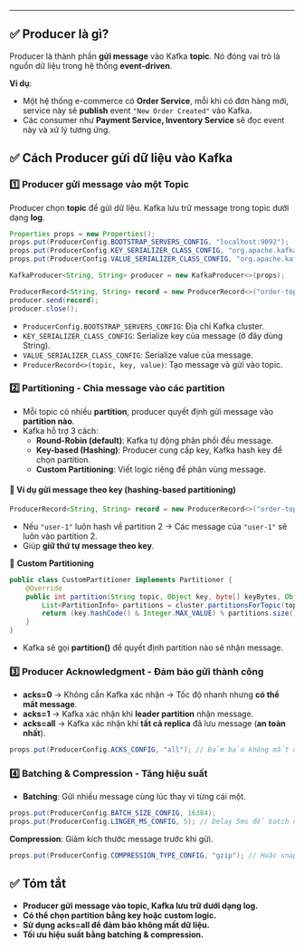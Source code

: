 
---
## ✅ **Producer là gì?**

Producer là thành phần **gửi message** vào Kafka **topic**. Nó đóng vai trò là nguồn dữ liệu trong hệ thống **event-driven**.

**Ví dụ**:

- Một hệ thống e-commerce có **Order Service**, mỗi khi có đơn hàng mới, service này sẽ **publish** event `"New Order Created"` vào Kafka.
- Các consumer như **Payment Service, Inventory Service** sẽ đọc event này và xử lý tương ứng.

## ✅ **Cách Producer gửi dữ liệu vào Kafka**

### 1️⃣ **Producer gửi message vào một Topic**

Producer chọn **topic** để gửi dữ liệu. Kafka lưu trữ message trong topic dưới dạng **log**.

```java
Properties props = new Properties();
props.put(ProducerConfig.BOOTSTRAP_SERVERS_CONFIG, "localhost:9092");
props.put(ProducerConfig.KEY_SERIALIZER_CLASS_CONFIG, "org.apache.kafka.common.serialization.StringSerializer");
props.put(ProducerConfig.VALUE_SERIALIZER_CLASS_CONFIG, "org.apache.kafka.common.serialization.StringSerializer");

KafkaProducer<String, String> producer = new KafkaProducer<>(props);

ProducerRecord<String, String> record = new ProducerRecord<>("order-topic", "order-123", "New Order Created");
producer.send(record);
producer.close();
```

- `ProducerConfig.BOOTSTRAP_SERVERS_CONFIG`: Địa chỉ Kafka cluster.
- `KEY_SERIALIZER_CLASS_CONFIG`: Serialize key của message (ở đây dùng String).
- `VALUE_SERIALIZER_CLASS_CONFIG`: Serialize value của message.
- `ProducerRecord<>(topic, key, value)`: Tạo message và gửi vào topic.

### 2️⃣ **Partitioning - Chia message vào các partition**

- Mỗi topic có nhiều **partition**, producer quyết định gửi message vào **partition nào**.
- Kafka hỗ trợ 3 cách:
    - **Round-Robin (default)**: Kafka tự động phân phối đều message.
    - **Key-based (Hashing)**: Producer cung cấp key, Kafka hash key để chọn partition.
    - **Custom Partitioning**: Viết logic riêng để phân vùng message.

#### 🔹 **Ví dụ gửi message theo key (hashing-based partitioning)**
```java
ProducerRecord<String, String> record = new ProducerRecord<>("order-topic", "user-1", "Order Created");
```
- Nếu `"user-1"` luôn hash về partition 2 → Các message của `"user-1"` sẽ luôn vào partition 2.
- Giúp **giữ thứ tự message theo key**.

🔹 **Custom Partitioning**
```java
public class CustomPartitioner implements Partitioner {
    @Override
    public int partition(String topic, Object key, byte[] keyBytes, Object value, byte[] valueBytes, Cluster cluster) {
        List<PartitionInfo> partitions = cluster.partitionsForTopic(topic);
        return (key.hashCode() & Integer.MAX_VALUE) % partitions.size();
    }
}
```
- Kafka sẽ gọi **partition()** để quyết định partition nào sẽ nhận message.

### 3️⃣ **Producer Acknowledgment - Đảm bảo gửi thành công**

- **acks=0** → Không cần Kafka xác nhận → Tốc độ nhanh nhưng **có thể mất message**.
- **acks=1** → Kafka xác nhận khi **leader partition** nhận message.
- **acks=all** → Kafka xác nhận khi **tất cả replica** đã lưu message (**an toàn nhất**).

```java
props.put(ProducerConfig.ACKS_CONFIG, "all"); // Đảm bảo không mất dữ liệu
```
### 4️⃣ **Batching & Compression - Tăng hiệu suất**

- **Batching**: Gửi nhiều message cùng lúc thay vì từng cái một.
```java
props.put(ProducerConfig.BATCH_SIZE_CONFIG, 16384);
props.put(ProducerConfig.LINGER_MS_CONFIG, 5); // Delay 5ms để batch nhiều message lại
```

**Compression**: Giảm kích thước message trước khi gửi.
```java
props.put(ProducerConfig.COMPRESSION_TYPE_CONFIG, "gzip"); // Hoặc snappy, lz4
```

## ✅ **Tóm tắt**

- **Producer gửi message vào topic, Kafka lưu trữ dưới dạng log.**
- **Có thể chọn partition bằng key hoặc custom logic.**
- **Sử dụng acks=all để đảm bảo không mất dữ liệu.**
- **Tối ưu hiệu suất bằng batching & compression.**


